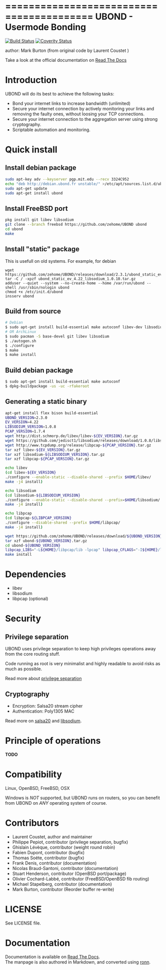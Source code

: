 =========================================
UBOND - Usermode Bonding
=========================================
[![Build Status](https://travis-ci.org/zehome/UBOND.svg?branch=master)](https://travis-ci.org/zehome/UBOND)
[![Coverity Status](https://scan.coverity.com/projects/4405/badge.svg)](https://scan.coverity.com/projects/4405)

author: Mark Burton (from original code by Laurent Coustet <ed arobase zehome.com>)

Take a look at the official documentation on [Read The Docs](http://ubond.readthedocs.org/en/latest/)

Introduction
============
UBOND will do its best to achieve the following tasks:

  * Bond your internet links to increase bandwidth (unlimited)
  * Secure your internet connection by actively monitoring
    your links and removing the faulty ones, without loosing
    your TCP connections.
  * Secure your internet connection to the aggregation server using
    strong cryptography.
  * Scriptable automation and monitoring.

Quick install
=============

Install debian package
----------------------
```sh
sudo apt-key adv --keyserver pgp.mit.edu --recv 3324C952
echo "deb http://debian.ubond.fr unstable/" >/etc/apt/sources.list.d/ubond.list
sudo apt-get update
sudo apt-get install ubond
```

Install FreeBSD port
--------------------
```sh
pkg install git libev libsodium
git clone --branch freebsd https://github.com/zehome/UBOND ubond
cd ubond
make
```

Install "static" package
------------------------
This is usefull on old systems. For example, for debian
```
wget https://github.com/zehome/UBOND/releases/download/2.3.1/ubond_static_ev_4.22_libsodium_1.0.10.tar.gz
tar -C / -xpzf ubond_static_ev_4.22_libsodium_1.0.10.tar.gz
adduser --quiet --system --no-create-home --home /var/run/ubond --shell /usr/sbin/nologin ubond
chmod +x /etc/init.d/ubond
insserv ubond
```

Build from source
-----------------
```sh
# Debian
$ sudo apt-get install build-essential make autoconf libev-dev libsodium-dev libpcap-dev
# OR ArchLinux
$ sudo pacman -S base-devel git libev libsodium
$ ./autogen.sh
$ ./configure
$ make
$ make install
```

Build debian package
--------------------
```sh
$ sudo apt-get install build-essential make autoconf
$ dpkg-buildpackage -us -uc -rfakeroot
```

Generating a static binary
--------------------------
```sh
apt-get install flex bison build-essential
UBOND_VERSION=2.3.0
EV_VERSION=4.22
LIBSODIUM_VERSION=1.0.8
PCAP_VERSION=1.7.4
wget http://dist.schmorp.de/libev/libev-${EV_VERSION}.tar.gz
wget https://github.com/jedisct1/libsodium/releases/download/1.0.8/libsodium-${LIBSODIUM_VERSION}.tar.gz
wget http://www.tcpdump.org/release/libpcap-${PCAP_VERSION}.tar.gz
tar xzf libev-${EV_VERSION}.tar.gz
tar xzf libsodium-${LIBSODIUM_VERSION}.tar.gz
tar xzf libpcap-${PCAP_VERSION}.tar.gz

echo libev
(cd libev-${EV_VERSION}
./configure --enable-static --disable-shared --prefix $HOME/libev/
make -j4 install)

echo libsodium
(cd libsodium-${LIBSODIUM_VERSION}
./configure --enable-static --disable-shared --prefix=$HOME/libsodium/
make -j4 install)

echo libpcap
(cd libpcap-${LIBPCAP_VERSION}
./configure --disable-shared --prefix $HOME/libpcap/
make -j4 install)

wget https://github.com/zehome/UBOND/releases/download/${UBOND_VERSION}/ubond-${UBOND_VERSION}.tar.gz
tar xzf ubond-${UBOND_VERSION}.tar.gz
cd ubond-${UBOND_VERSION}
libpcap_LIBS="-L${HOME}/libpcap/lib -lpcap" libpcap_CFLAGS="-I${HOME}/libpcap/include" libsodium_LIBS="-L${HOME}/libsodium/lib -lsodium" libsodium_CFLAGS=-I${HOME}/libsodium/include libev_LIBS="-L${HOME}/libev/lib -lev" libev_CFLAGS=-I${HOME}/libev/include ./configure --enable-filters LDFLAGS="-Wl,-Bdynamic" --prefix=${HOME}/ubond/
make install
```

Dependencies
============
  - libev
  - libsodium
  - libpcap (optional)

Security
========

Privilege separation
--------------------
UBOND uses privilege separation to keep high privileges operations
away from the core routing stuff.

Code running as root is very minimalist and highly readable to
avoid risks as much as possible.

Read more about [privilege separation](http://en.wikipedia.org/wiki/Privilege_separation)

Cryptography
------------
  * Encryption: Salsa20 stream cipher
  * Authentication: Poly1305 MAC

Read more on [salsa20](http://cr.yp.to/salsa20.html) and [libsodium](http://doc.libsodium.org/).


Principle of operations
=======================
**TODO**

Compatibility
=============
Linux, OpenBSD, FreeBSD, OSX

Windows is *NOT* supported, but UBOND runs on routers, so you can
benefit from UBOND on *ANY* operating system of course.

Contributors
============
  * Laurent Coustet, author and maintainer
  * Philippe Pepiot, contributor (privilege separation, bugfix)
  * Ghislain Lévèque, contributor (weight round robin)
  * Fabien Dupont, contributor (bugfix)
  * Thomas Soëte, contributor (bugfix)
  * Frank Denis, contributor (documentation)
  * Nicolas Braud-Santoni, contributor (documentation)
  * Stuart Henderson, contributor (OpenBSD port/package)
  * Olivier Cochard-Labbé, contributor (FreeBSD/OpenBSD fib routing)
  * Michael Stapelberg, contributor (documentation)
  * Mark Burton, contributor (Reorder buffer re-write)

LICENSE
=======
See LICENSE file.

Documentation
=============
Documentation is available on [Read The Docs](http://ubond.readthedocs.org/en/latest/).  
The manpage is also authored in Markdown, and converted using [ronn](http://rtomayko.github.com/ronn/).
